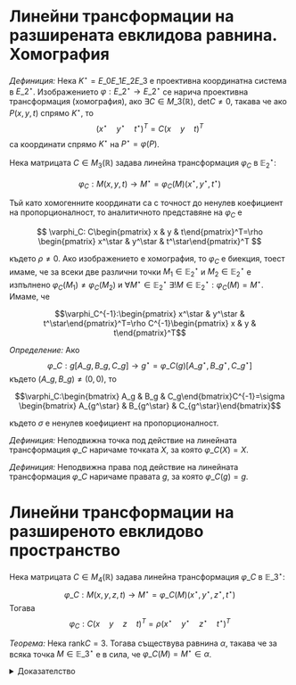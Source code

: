 # Линейни трансформации на разширената евклидова равнина. Хомография

*Дефиниция:* Нека $K^\star=E\_0E\_1E\_2E\_3$ е проективна координатна система в $E\_2^\star$. Изображението $\varphi:E\_2^\star\to E\_2^\star$ се нарича проективна трансформация (хомография), ако $\exists C\in M\_3(\mathbb{R})$, $\mathrm{det} C\neq 0$, такава че ако $P(x,y,t)$ спрямо $K^\star$, то $$(x^\star\quad y^\star\quad t^\star)^T=C(x\quad y\quad t)^T$$ са координати спрямо $K^\star$ на $P^\star=\varphi(P)$.

Нека матрицата $C\in M_3(\mathbb{R})$ задава линейна трансформация $\varphi_C$ в $\mathbb{E}_2^\star$:

$$
\varphi_C:M(x,y,t)\to M^\star=\varphi_C(M)(x^\star,y^\star,t^\star)
$$

Тъй като хомогенните координати са с точност до ненулев коефициент на пропорционалност, то аналитичното представяне на $\varphi_C$ е 

$$
\varphi_C: C\begin{pmatrix} x & y & t\end{pmatrix}^T=\rho \begin{pmatrix} x^\star & y^\star & t^\star\end{pmatrix}^T
$$

където $\rho\neq 0$. Ако изображението е хомография, то $\varphi_C$ е биекция, тоест имаме, че за всеки две различни точки $M_1\in\mathbb{E}_2^\star$ и $M_2\in\mathbb{E}_2^\star$ е изпълнено $\varphi_C(M_1)\neq\varphi_C(M_2)$ и $\forall M^\star\in\mathbb{E}_2^\star\ \exists !M\in\mathbb{E}_2^\star:\varphi_C(M)=M^\star$. Имаме, че

$$\varphi_C^{-1}:\begin{pmatrix} x^\star & y^\star & t^\star\end{pmatrix}^T=\rho C^{-1}\begin{pmatrix} x & y & t\end{pmatrix}^T$$

*Определение:* Ако $$\varphi\_C:g[A\_g,B\_g,C\_g]\to g^\star=\varphi\_C(g)[A\_{g^\star},B\_{g^\star},C\_{g^\star}]$$ където $(A\_g,B\_g)\neq(0,0)$, то 

$$\varphi_C:\begin{bmatrix} A_g & B_g & C_g\end{bmatrix}C^{-1}=\sigma \begin{bmatrix} A_{g^\star} & B_{g^\star} & C_{g^\star}\end{bmatrix}$$

където $\sigma$ е ненулев коефициент на пропорционалност.

*Дефиниция:* Неподвижна точка под действие на линейната трансформация $\varphi\_C$ наричаме точката $X$, за която $\varphi\_C(X)=X$.

*Дефиниция:* Неподвижна права под действие на линейната трансформация $\varphi\_C$ наричаме правата $g$, за която $\varphi\_C(g)=g$.

# Линейни трансформации на разширеното евклидово пространство

Нека матрицата $C\in M_4(\mathbb{R})$ задава линейна трансформация $\varphi\_C$ в $\mathbb{E}\_3^\star$: $$\varphi\_C:M(x,y,z,t)\to M^\star=\varphi\_C(M)(x^\star,y^\star,z^\star,t^\star)$$ Тогава $$\varphi_C: C( x \quad y \quad z \quad t)^T=\rho (x^\star \quad y^\star \quad z^\star \quad t^\star)^T$$

*Теорема:* Нека $\mathrm{rank} C=3$. Тогава съществува равнина $\alpha$, такава че за всяка точка $M\in\mathbb{E}\_3^\star$ е в сила, че $\varphi\_C(M)=M^\star\in\alpha$.

<details>
    <summary>Доказателство</summary>
Разглеждаме системата $$(A_\alpha \quad B_\alpha \quad C_\alpha \quad D_\alpha) C = (0 \quad 0 \quad 0 \quad 0)$$ Тъй като $\mathrm{rank} C=3$, то $\exists(A_\alpha,B_\alpha,C_\alpha,D_\alpha)\neq(0,0,0,0)$. Разглеждаме равнината $\alpha:A_\alpha x+B_\alpha y+C_\alpha z+D_\alpha t=0$. Имаме, че $$(A_\alpha \quad B_\alpha \quad C_\alpha \quad D_\alpha) C (x \quad y \quad z \quad t)^T= (0 \quad 0 \quad 0 \quad 0)(x \quad y \quad z \quad t)^T$$ и оттук $$(A_\alpha \quad B_\alpha \quad C_\alpha \quad D_\alpha)\rho (x^\star \quad y^\star \quad z^\star \quad t^\star)^T=0$$ където $\rho$ е ненулев коефициент на пропорционалност. Горното матрично уравнение е еквивалентно на $A_\alpha x^\star+B_\alpha y^\star+C_\alpha z^\star+D_\alpha t^\star=0$, откъдето излиза, че $M^\star=\varphi_C(M)\in\alpha$, с което сме готови.
</details>
